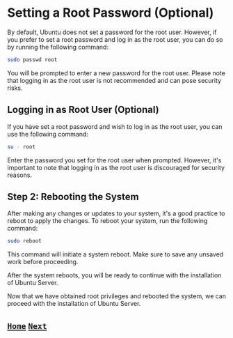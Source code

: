 # Setting a Root Password (Optional)

By default, Ubuntu does not set a password for the root user. However, if you prefer to set a root password and log in as the root user, you can do so by running the following command:

```bash
sudo passwd root
```

You will be prompted to enter a new password for the root user. Please note that logging in as the root user is not recommended and can pose security risks.

## Logging in as Root User (Optional)

If you have set a root password and wish to log in as the root user, you can use the following command:

```bash
su - root
```

Enter the password you set for the root user when prompted. However, it's important to note that logging in as the root user is discouraged for security reasons.

## Step 2: Rebooting the System

After making any changes or updates to your system, it's a good practice to reboot to apply the changes. To reboot your system, run the following command:

```bash
sudo reboot
```

This command will initiate a system reboot. Make sure to save any unsaved work before proceeding.

After the system reboots, you will be ready to continue with the installation of Ubuntu Server.

Now that we have obtained root privileges and rebooted the system, we can proceed with the installation of Ubuntu Server.

## [`Home`](Table_of_Contents.md) [`Next`](Installing_Nala.md)
